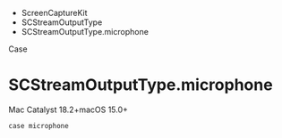

- ScreenCaptureKit
- SCStreamOutputType
-  SCStreamOutputType.microphone 

Case

# SCStreamOutputType.microphone

Mac Catalyst 18.2+macOS 15.0+

``` source
case microphone
```

